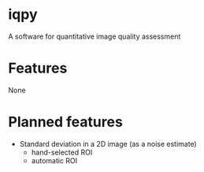 # iqpy
A software for quantitative image quality assessment

# Features
None

# Planned features
- Standard deviation in a 2D image (as a noise estimate)
  - hand-selected ROI
  - automatic ROI   

